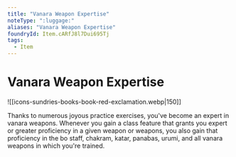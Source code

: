 ```yaml
---
title: "Vanara Weapon Expertise"
noteType: ":luggage:"
aliases: "Vanara Weapon Expertise"
foundryId: Item.cARfJ8l7Dui695Tj
tags:
  - Item
---
```


# Vanara Weapon Expertise
![[icons-sundries-books-book-red-exclamation.webp|150]]

Thanks to numerous joyous practice exercises, you've become an expert in vanara weapons. Whenever you gain a class feature that grants you expert or greater proficiency in a given weapon or weapons, you also gain that proficiency in the bo staff, chakram, katar, panabas, urumi, and all vanara weapons in which you're trained.
